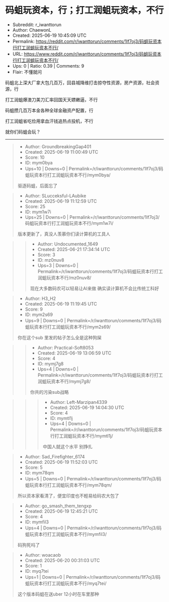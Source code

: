# 码蛆玩资本，行；打工润蛆玩资本，不行

- Subreddit: r_iwanttorun
- Author: ChaewonL
- Created: 2025-06-19 10:45:09 UTC
- Permalink: https://reddit.com/r/iwanttorun/comments/1lf7oj3/码蛆玩资本行打工润蛆玩资本不行/
- URL: https://www.reddit.com/r/iwanttorun/comments/1lf7oj3/码蛆玩资本行打工润蛆玩资本不行/
- Ups: 0 | Ratio: 0.39 | Comments: 9
- Flair: 不懂就问


码蛆北上深大厂拿大包几百万，回县城降维打击掠夺性资源，房产资源，社会资源，行

打工润蛆爆澳刀美刀汇率回国天天嫖嫩逼，不行

码蛆攒几百万本金各种全球金融资产配置，行

打工润蛆省吃俭用拿血汗钱追热点投机，不行

就你们码蛆会玩？


---

> - Author: GroundbreakingGap401
> - Created: 2025-06-19 11:00:49 UTC
> - Score: 10
> - ID: mym0bya
> - Ups=10 | Downs=0 | Permalink=/r/iwanttorun/comments/1lf7oj3/码蛆玩资本行打工润蛆玩资本不行/mym0bya/
>
> 驱逐码蛆，后面忘了

> - Author: SLucceksful-LAubike
> - Created: 2025-06-19 11:12:59 UTC
> - Score: 25
> - ID: mym1w7i
> - Ups=25 | Downs=0 | Permalink=/r/iwanttorun/comments/1lf7oj3/码蛆玩资本行打工润蛆玩资本不行/mym1w7i/
>
> 版本更新了，真没人羡慕你们读计算机的工具人

>> - Author: Undocumented_1649
>> - Created: 2025-06-21 17:34:14 UTC
>> - Score: 3
>> - ID: mz0nuv8
>> - Ups=3 | Downs=0 | Permalink=/r/iwanttorun/comments/1lf7oj3/码蛆玩资本行打工润蛆玩资本不行/mz0nuv8/
>>
>> 现在大多数码农可以轻易让AI来做 确实读计算机不会比传统工科好

> - Author: H3_H2
> - Created: 2025-06-19 11:19:45 UTC
> - Score: 9
> - ID: mym2s69
> - Ups=9 | Downs=0 | Permalink=/r/iwanttorun/comments/1lf7oj3/码蛆玩资本行打工润蛆玩资本不行/mym2s69/
>
> 你在这个sub 里发的帖子怎么全是这种狗屎

>> - Author: Practical-Soft8053
>> - Created: 2025-06-19 13:06:59 UTC
>> - Score: 4
>> - ID: mymj7g8
>> - Ups=4 | Downs=0 | Permalink=/r/iwanttorun/comments/1lf7oj3/码蛆玩资本行打工润蛆玩资本不行/mymj7g8/
>>
>> 你共的污染sub战略

>>> - Author: Left-Marzipan4339
>>> - Created: 2025-06-19 14:04:30 UTC
>>> - Score: 4
>>> - ID: mymtl1j
>>> - Ups=4 | Downs=0 | Permalink=/r/iwanttorun/comments/1lf7oj3/码蛆玩资本行打工润蛆玩资本不行/mymtl1j/
>>>
>>> 中国人就这个水平 别挣扎

> - Author: Sad_Firefighter_6174
> - Created: 2025-06-19 11:52:03 UTC
> - Score: 5
> - ID: mym78qm
> - Ups=5 | Downs=0 | Permalink=/r/iwanttorun/comments/1lf7oj3/码蛆玩资本行打工润蛆玩资本不行/mym78qm/
>
> 所以资本家看清了，便宜印度也不輕易给码农大包了

> - Author: go_smash_them_tengxp
> - Created: 2025-06-19 12:45:21 UTC
> - Score: 4
> - ID: mymfil3
> - Ups=4 | Downs=0 | Permalink=/r/iwanttorun/comments/1lf7oj3/码蛆玩资本行打工润蛆玩资本不行/mymfil3/
>
> 码狗死吗了

> - Author: woacaob
> - Created: 2025-06-20 00:31:03 UTC
> - Score: 1
> - ID: myq7tei
> - Ups=1 | Downs=0 | Permalink=/r/iwanttorun/comments/1lf7oj3/码蛆玩资本行打工润蛆玩资本不行/myq7tei/
>
> 这个版本码蛆在送uber 12小时在车里那种
